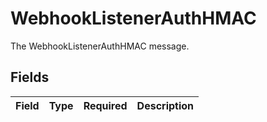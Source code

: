 # WebhookListenerAuthHMAC

The WebhookListenerAuthHMAC message.


## Fields

| Field       | Type        | Required    | Description |
| ----------- | ----------- | ----------- | ----------- |